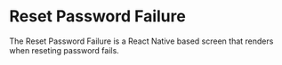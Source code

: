 # Reset Password Failure

The Reset Password Failure is a React Native based screen that renders when reseting password fails.

